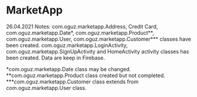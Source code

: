 # MarketApp

26.04.2021 Notes:
 com.oguz.marketapp.Address, Credit Card, com.oguz.marketapp.Date*, com.oguz.marketapp.Product**, com.oguz.marketapp.User, com.oguz.marketapp.Customer*** classes have been created.
 com.oguz.marketapp.LoginActivity, com.oguz.marketapp.SignUpActivity and HomeActivity activity classes has been created.
 Data are keep in Firebase.
 
 *com.oguz.marketapp.Date class may be changed.
 **com.oguz.marketapp.Product class created but not completed.
 ***com.oguz.marketapp.Customer class extends from com.oguz.marketapp.User class.
 
 
